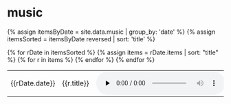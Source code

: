 # music
{% assign itemsByDate = site.data.music | group_by: 'date' %}
{% assign itemsSorted = itemsByDate reversed | sort: 'title' %}
<table>
{% for rDate in itemsSorted %}
    {% assign items = rDate.items | sort: "title" %}
    {% for r in items %}
        <tr>
            <td>{{rDate.date}}</td>
            <td>
                {{r.title}}
            </td>
            <td>
                <audio src="{{site.url}}/recordings/{{r.path}}" controls controlsList="nodownload" preload="none" />
            </td>
        </tr>
    {% endfor %}
{% endfor %}
</table>

